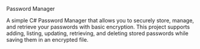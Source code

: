 Password Manager

A simple C# Password Manager that allows you to securely store, manage, and retrieve your passwords with basic encryption.
This project supports adding, listing, updating, retrieving, and deleting stored passwords while saving them in an encrypted file.
